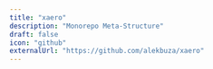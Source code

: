 ```yaml
---
title: "xaero"
description: "Monorepo Meta-Structure"
draft: false
icon: "github"
externalUrl: "https://github.com/alekbuza/xaero"
---
```

